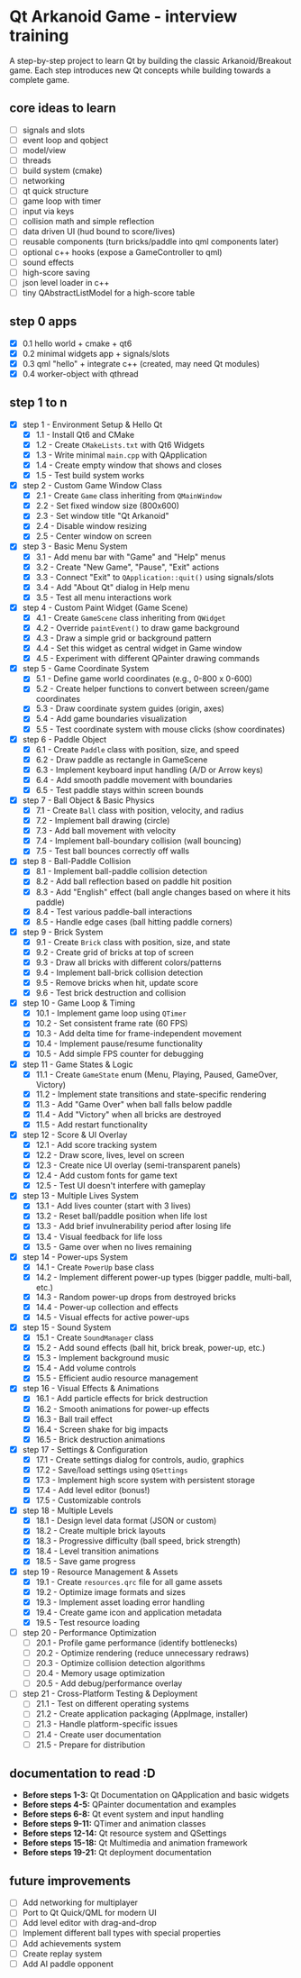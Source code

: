 # Qt Arkanoid Game - interview training

A step-by-step project to learn Qt by building the classic Arkanoid/Breakout game. Each step introduces new Qt concepts while building towards a complete game.

## core ideas to learn

- [ ] signals and slots
- [ ] event loop and qobject
- [ ] model/view
- [ ] threads
- [ ] build system (cmake)
- [ ] networking
- [ ] qt quick structure
- [ ] game loop with timer
- [ ] input via keys
- [ ] collision math and simple reflection
- [ ] data driven UI (hud bound to score/lives)
- [ ] reusable components (turn bricks/paddle into qml components later)
- [ ] optional c++ hooks (expose a GameController to qml)
- [ ] sound effects
- [ ] high-score saving
- [ ] json level loader in c++
- [ ] tiny QAbstractListModel for a high-score table

## step 0 apps

- [x] 0.1 hello world + cmake + qt6
- [x] 0.2 minimal widgets app + signals/slots
- [x] 0.3 qml "hello" + integrate c++ (created, may need Qt modules)
- [x] 0.4 worker-object with qthread

## step 1 to n

- [x] step 1 - Environment Setup & Hello Qt
  - [x] 1.1 - Install Qt6 and CMake
  - [x] 1.2 - Create `CMakeLists.txt` with Qt6 Widgets
  - [x] 1.3 - Write minimal `main.cpp` with QApplication
  - [x] 1.4 - Create empty window that shows and closes
  - [x] 1.5 - Test build system works
- [x] step 2 - Custom Game Window Class
  - [x] 2.1 - Create `Game` class inheriting from `QMainWindow`
  - [x] 2.2 - Set fixed window size (800x600)
  - [x] 2.3 - Set window title "Qt Arkanoid"
  - [x] 2.4 - Disable window resizing
  - [x] 2.5 - Center window on screen
- [x] step 3 - Basic Menu System
  - [x] 3.1 - Add menu bar with "Game" and "Help" menus
  - [x] 3.2 - Create "New Game", "Pause", "Exit" actions
  - [x] 3.3 - Connect "Exit" to `QApplication::quit()` using signals/slots
  - [x] 3.4 - Add "About Qt" dialog in Help menu
  - [x] 3.5 - Test all menu interactions work
- [x] step 4 - Custom Paint Widget (Game Scene)
  - [x] 4.1 - Create `GameScene` class inheriting from `QWidget`
  - [x] 4.2 - Override `paintEvent()` to draw game background
  - [x] 4.3 - Draw a simple grid or background pattern
  - [x] 4.4 - Set this widget as central widget in Game window
  - [x] 4.5 - Experiment with different QPainter drawing commands
- [x] step 5 - Game Coordinate System
  - [x] 5.1 - Define game world coordinates (e.g., 0-800 x 0-600)
  - [x] 5.2 - Create helper functions to convert between screen/game coordinates
  - [x] 5.3 - Draw coordinate system guides (origin, axes)
  - [x] 5.4 - Add game boundaries visualization
  - [x] 5.5 - Test coordinate system with mouse clicks (show coordinates)
- [x] step 6 - Paddle Object
  - [x] 6.1 - Create `Paddle` class with position, size, and speed
  - [x] 6.2 - Draw paddle as rectangle in GameScene
  - [x] 6.3 - Implement keyboard input handling (A/D or Arrow keys)
  - [x] 6.4 - Add smooth paddle movement with boundaries
  - [x] 6.5 - Test paddle stays within screen bounds
- [x] step 7 - Ball Object & Basic Physics
  - [x] 7.1 - Create `Ball` class with position, velocity, and radius
  - [x] 7.2 - Implement ball drawing (circle)
  - [x] 7.3 - Add ball movement with velocity
  - [x] 7.4 - Implement ball-boundary collision (wall bouncing)
  - [x] 7.5 - Test ball bounces correctly off walls
- [x] step 8 - Ball-Paddle Collision
  - [x] 8.1 - Implement ball-paddle collision detection
  - [x] 8.2 - Add ball reflection based on paddle hit position
  - [x] 8.3 - Add "English" effect (ball angle changes based on where it hits paddle)
  - [x] 8.4 - Test various paddle-ball interactions
  - [x] 8.5 - Handle edge cases (ball hitting paddle corners)
- [x] step 9 - Brick System
  - [x] 9.1 - Create `Brick` class with position, size, and state
  - [x] 9.2 - Create grid of bricks at top of screen
  - [x] 9.3 - Draw all bricks with different colors/patterns
  - [x] 9.4 - Implement ball-brick collision detection
  - [x] 9.5 - Remove bricks when hit, update score
  - [x] 9.6 - Test brick destruction and collision
- [x] step 10 - Game Loop & Timing
  - [x] 10.1 - Implement game loop using `QTimer`
  - [x] 10.2 - Set consistent frame rate (60 FPS)
  - [x] 10.3 - Add delta time for frame-independent movement
  - [x] 10.4 - Implement pause/resume functionality
  - [x] 10.5 - Add simple FPS counter for debugging
- [x] step 11 - Game States & Logic
  - [x] 11.1 - Create `GameState` enum (Menu, Playing, Paused, GameOver, Victory)
  - [x] 11.2 - Implement state transitions and state-specific rendering
  - [x] 11.3 - Add "Game Over" when ball falls below paddle
  - [x] 11.4 - Add "Victory" when all bricks are destroyed
  - [x] 11.5 - Add restart functionality
- [x] step 12 - Score & UI Overlay
  - [x] 12.1 - Add score tracking system
  - [x] 12.2 - Draw score, lives, level on screen
  - [x] 12.3 - Create nice UI overlay (semi-transparent panels)
  - [x] 12.4 - Add custom fonts for game text
  - [x] 12.5 - Test UI doesn't interfere with gameplay
- [x] step 13 - Multiple Lives System
  - [x] 13.1 - Add lives counter (start with 3 lives)
  - [x] 13.2 - Reset ball/paddle position when life lost
  - [x] 13.3 - Add brief invulnerability period after losing life
  - [x] 13.4 - Visual feedback for life loss
  - [x] 13.5 - Game over when no lives remaining
- [x] step 14 - Power-ups System
  - [x] 14.1 - Create `PowerUp` base class
  - [x] 14.2 - Implement different power-up types (bigger paddle, multi-ball, etc.)
  - [x] 14.3 - Random power-up drops from destroyed bricks
  - [x] 14.4 - Power-up collection and effects
  - [x] 14.5 - Visual effects for active power-ups
- [x] step 15 - Sound System
  - [x] 15.1 - Create `SoundManager` class
  - [x] 15.2 - Add sound effects (ball hit, brick break, power-up, etc.)
  - [x] 15.3 - Implement background music
  - [x] 15.4 - Add volume controls
  - [x] 15.5 - Efficient audio resource management
- [x] step 16 - Visual Effects & Animations
  - [x] 16.1 - Add particle effects for brick destruction
  - [x] 16.2 - Smooth animations for power-up effects
  - [x] 16.3 - Ball trail effect
  - [x] 16.4 - Screen shake for big impacts
  - [x] 16.5 - Brick destruction animations
- [x] step 17 - Settings & Configuration
  - [x] 17.1 - Create settings dialog for controls, audio, graphics
  - [x] 17.2 - Save/load settings using `QSettings`
  - [x] 17.3 - Implement high score system with persistent storage
  - [x] 17.4 - Add level editor (bonus!)
  - [x] 17.5 - Customizable controls
- [x] step 18 - Multiple Levels
  - [x] 18.1 - Design level data format (JSON or custom)
  - [x] 18.2 - Create multiple brick layouts
  - [x] 18.3 - Progressive difficulty (ball speed, brick strength)
  - [x] 18.4 - Level transition animations
  - [x] 18.5 - Save game progress
- [x] step 19 - Resource Management & Assets
  - [x] 19.1 - Create `resources.qrc` file for all game assets
  - [x] 19.2 - Optimize image formats and sizes
  - [x] 19.3 - Implement asset loading error handling
  - [x] 19.4 - Create game icon and application metadata
  - [x] 19.5 - Test resource loading
- [ ] step 20 - Performance Optimization
  - [ ] 20.1 - Profile game performance (identify bottlenecks)
  - [ ] 20.2 - Optimize rendering (reduce unnecessary redraws)
  - [ ] 20.3 - Optimize collision detection algorithms
  - [ ] 20.4 - Memory usage optimization
  - [ ] 20.5 - Add debug/performance overlay
- [ ] step 21 - Cross-Platform Testing & Deployment
  - [ ] 21.1 - Test on different operating systems
  - [ ] 21.2 - Create application packaging (AppImage, installer)
  - [ ] 21.3 - Handle platform-specific issues
  - [ ] 21.4 - Create user documentation
  - [ ] 21.5 - Prepare for distribution

## documentation to read :D

- **Before steps 1-3:** Qt Documentation on QApplication and basic widgets
- **Before steps 4-5:** QPainter documentation and examples
- **Before steps 6-8:** Qt event system and input handling
- **Before steps 9-11:** QTimer and animation classes
- **Before steps 12-14:** Qt resource system and QSettings
- **Before steps 15-18:** Qt Multimedia and animation framework
- **Before steps 19-21:** Qt deployment documentation

## future improvements

- [ ] Add networking for multiplayer
- [ ] Port to Qt Quick/QML for modern UI
- [ ] Add level editor with drag-and-drop
- [ ] Implement different ball types with special properties
- [ ] Add achievements system
- [ ] Create replay system
- [ ] Add AI paddle opponent

